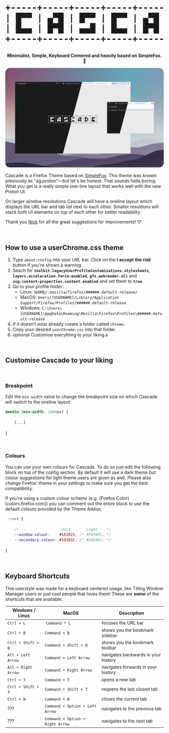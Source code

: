<div align="center">

<h1><pre>+-----+-----+-----+-----+-----+-----+-----+
| █▀▀ | ▄▀█ | █▀▀ | █▀▀ | ▄▀█ | █▀▄ | █▀▀ |
| █▄▄ | █▀█ | ▄▄█ | █▄▄ | █▀█ | █▄▀ | ██▄ |
+-----+-----+-----+-----+-----+-----+-----+</pre></h1>

<b>Minimalist, Simple, Keyboard Centered and heavily based on SimpleFox. 🦊</b>
</div>

![Preview Image showing both the one-line style and the style for smaller screensizes.](assets/preview.png)

Cascade is a Firefox Theme based on [SimpleFox](https://github.com/migueravila/SimpleFox).
This theme was known previously as "ag.proton"—but let's be honest: That sounds hella boring.
What you get is a really simple one-line layout that works well with the new Proton UI.

On larger window resolutions Cascade will have a oneline layout which displays the URL bar and tab list next to each other. Smaller resultions will stack both UI elements on top of each other for better readability.

Thank you [Nick](https://github.com/nicksundermeyer) for all the great suggestions for improvements! ♡

‎
‎
‎
‎
‎

## How to use a userChrome.css theme

1. Type `about:config` into your URL bar. Click on the **I accept the risk** button if you're shown a warning.
2. Seach for **`toolkit.legacyUserProfileCustomizations.stylesheets`**, **`layers.acceleration.force-enabled`**, **`gfx.webrender.all`** and **`svg.context-properties.content.enabled`** and set them to **`true`**.
3. Go to your profile folder:
    - Linux: `$HOME/.mozilla/firefox/######.default-release/`
    - MacOS: `Users/[USERNAME]/Library/Application Support/Firefox/Profiles/######.default-release`
    - Windows: `C:\Users\[USERNAME]\AppData\Roaming\Mozilla\Firefox\Profiles\######.default-release`
4. If it doesn't exist already create a folder called `chrome`.
5. Copy your desired `userChrome.css` into that folder.
6. *optional* Customise everything to your liking.e

‎
‎
‎
‎
‎

## Customise Cascade to your liking

‎
### Breakpoint

Edit the `min-width` value to change the breakpoint size on which Cascade will switch to the oneline layout.

```css
@media (min-width: 1000px) {
    
    [...]
    
}
```

‎
### Colours

You can use your own colours for Cascade. To do so just edit the following block on top of the config section.
By default it will use a dark theme but colour suggestions for light theme users are given as well. Please also change Firefox' theme in your settings to make sure you get the best compatibility.

If you're using a custom colour scheme (e.g. (Firefox Color)[colors.firefox.com]) you can comment out the entire block to use the default colours provided by the Theme Addon.

```css
 :root {
    
    /*                   Dark       Light    */
    --window-colour:    #1E2021; /* #FAFAFC; */
    --secondary-colour: #191B1C; /* #EAEAEC; */

}
```

‎
‎
‎
‎
‎

## Keyboard Shortcuts

This userstyle was made for a keyboard centered usage, like Tilling Window Manager users or just cool people that loves them!
These are **some** of the shortcuts that are available:

Windows / Linux | MacOS | Description
--- | --- | ---
`Ctrl + L` | `Command * L` | focuses the URL bar
`Ctrl + B` | `Command + B` | shows you the bookmark sidebar
`Ctrl + Shift + B` | `Command + Shift + B` | shows you the bookmark toolbar
`Alt + Left Arrow` | `Command + Left Arrow` | navigates backwards in your history
`Alt + Right Arrow` | `Command + Right Arrow` | navigates forwards in your history
`Ctrl + T` | `Command + T` | opens a new tab
`Ctrl + Shift + T` | `Command + Shift + T` | reopens the last closed tab
`Ctrl + W` | `Command + W` | closes the current tab
??? | `Command + Option + Left Arrow` | navigates to the previous tab
??? | `Command + Option + Right Arrow` | navigates to the next tab

‎
‎
‎
‎
‎
